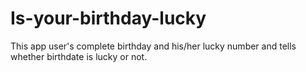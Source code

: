 # Is-your-birthday-lucky
This app user's complete birthday and his/her lucky number and tells whether birthdate is lucky or not.
